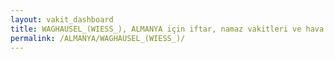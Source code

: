 ```yaml
---
layout: vakit_dashboard
title: WAGHAUSEL_(WIESS_), ALMANYA için iftar, namaz vakitleri ve hava durumu - ilçe/eyalet seç
permalink: /ALMANYA/WAGHAUSEL_(WIESS_)/
---
```


<script type="text/javascript">
  var GLOBAL_COUNTRY = 'ALMANYA';
  var GLOBAL_CITY = 'WAGHAUSEL_(WIESS_)';
  var GLOBAL_STATE = '';
  var lat = 72;
  var lon = 21;
</script>
